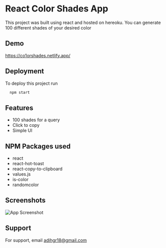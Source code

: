 
# React Color Shades App

This project was built using react and hosted on hereoku.
You can generate 100 different shades of your desired color
## Demo

https://co1orshades.netlify.app/
  
## Deployment

To deploy this project run

```bash
  npm start
```


  
## Features

- 100 shades for a query
- Click to copy 
- Simple UI

 ## NPM Packages used
- react
- react-hot-toast
- react-copy-to-clipboard
- values.js
- is-color
- randomcolor
## Screenshots

![App Screenshot](public/color-shades.png)

  
## Support

For support, email adihgr18@gmail.com

  
